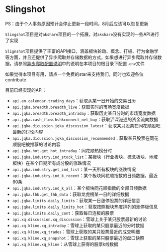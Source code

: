 # Slingshot

PS：由于个人事务原因预计会停止更新一段时间，8月后应该可以恢复更新

`Slingshot`项目是对`akshare`项目的一个拓展，对`akshare`没有实现的一些API进行了实现

`Slignshot`项目提供了丰富的API接口，涵盖板块轮动、概念、打板、行为金融学等方面，并且还提供了异步爬取并存储数据的方式，如果想进行异步爬取并存储数据，请参照[异步爬取配置说明](async_storage/async_storage.md)中的说明在本项目的根目录下配置`.env`文件

如果觉得本项目有用，请点一个免费的star来支持我们，同时也欢迎各位contribute

目前已经实现的API：

- `api.em.calendar.trading_days`：获取从某一日开始的交易日历
- `api.jqka.breadth.breadth_live`：获取实时的市场宽度数据
- `api.jqka.breadth.breadth_intraday`：获取历史某日分时的市场宽度数据
- `api.jqka.cash_flow.hshkconnect_net_buy`：获取沪深港通的资金流向数据
- `api.jqka.dicussion.jqka_discussion_latest`：获取某只股票在同花顺股吧最新的讨论内容
- `api.jqka.dicussion.jqka_discussion_recommended`：获取某只股票在同花顺股吧被推荐的讨论内容
- `api.jqka.hot.get_hot_intraday`：同花顺热榜分时
- `api.jqka.industry.ind_stock_list`：某板块（行业板块、概念板块、地域板块）在某个日期所有成分股的涨跌情况
- `api.jqka.industry.get_ind_list`：某一天所有板块的涨跌情况
- `api.jqka.industry.ind_k_recent`：某个板块同花顺指数的日频数据，最近80条
- `api.jqka.industry.ind_k_all`：某个板块同花顺指数的全部日频数据
- `api.jqka.lhb.get_lhb_data`：获取龙虎榜某一日的详细数据
- `api.jqka.limits.daily_limits`：获取某一日涨停股票的详细信息
- `api.jqka.limits.daily_limits_hot`：获取按照板块热度排列的涨停板信息
- `api.jqka.limits.daily_cont`：获取每日连板的股票
- `api.xq.discussion.xq_discussion`：雪球上关于某只股票最新的讨论
- `api.xq.kline.xq_intraday`：雪球上获取的某只股票最近的分时数据
- `api.xq.kline.xq_trades`：雪球上获取的某只股票最近的成交明细
- `api.xq.kline.xq_snapshot`：雪球上获取的某只股票最近的盘口快照
- `api.xq.kline.xq_kline`：从雪球上获得的股票k线数据
